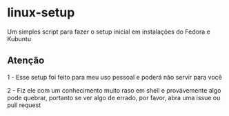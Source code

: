 # linux-setup
Um simples script para fazer o setup inicial em instalações do Fedora e Kubuntu

## Atenção
1 - Esse setup foi feito para meu uso pessoal e poderá não servir para você

2 - Fiz ele com um conhecimento muito raso em shell e provávemente algo pode quebrar, portanto se ver algo de errado, por favor, abra uma issue ou pull request
